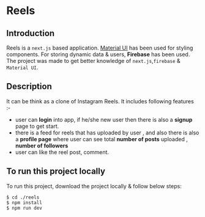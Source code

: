 # Reels

## Introduction
Reels is a `next.js` based application. [Material UI](https://mui.com/) has been used for styling components. For storing dynamic data & users, **Firebase** has been used. The project was made to get better knowledge of `next.js`,`firebase` & `Material UI`. 

## Description
It can be think as a clone of Instagram Reels. It includes following features :- 

* user can **login** into app, if he/she new user then there is also a **signup** page to get start.
* there is a feed for reels that has uploaded by user , and also there is also a **profile page** where user can see total **number of posts** uploaded , **number of followers**
* user can like the reel post, comment.

## To run this project locally
To run this project, download the project locally & follow below steps:

```
$ cd ./reels
$ npm install
$ npm run dev
```
